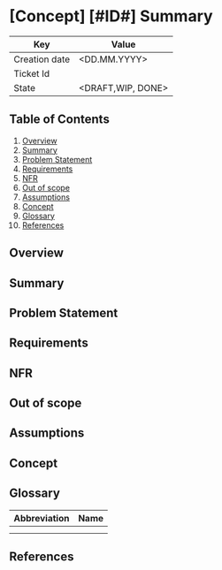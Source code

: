 # \[Concept\] \[#ID#\] Summary

| Key           | Value             |
|---------------|-------------------|
| Creation date | <DD.MM.YYYY>      |
| Ticket Id     | <ID> <url>        |    
| State         | <DRAFT,WIP, DONE> | 

## Table of Contents

1. [Overview](#overview)
2. [Summary](#summary)
3. [Problem Statement](#problem-statement)
4. [Requirements](#requirements)
5. [NFR](#nfr)
6. [Out of scope](#out-of-scope)
7. [Assumptions](#assumptions)
8. [Concept](#concept)
9. [Glossary](#glossary)
10. [References](#references)

## Overview

## Summary

## Problem Statement

## Requirements

## NFR

## Out of scope

## Assumptions

## Concept

## Glossary

| Abbreviation | Name |
|--------------|------|
|              |      |
|              |      |

## References